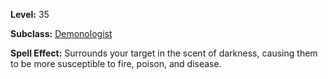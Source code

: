 <!-- TITLE: Spell: Scent Of Darkness -->
<!-- SUBTITLE:  -->

**Level:** 35

**Subclass:** [Demonologist](demonologist)

**Spell Effect:** Surrounds your target in the scent of darkness, causing them to be more susceptible to fire, poison, and disease.